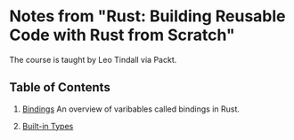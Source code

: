 # Notes from "Rust: Building Reusable Code with Rust from Scratch" 
The course is taught by Leo Tindall via Packt.

## Table of Contents
1. [Bindings](BINDINGS_AND_MUTABILITY.md)
An overview of varibables called bindings in Rust.

2. [Built-in Types](BUILT_IN_TYPES.md)
